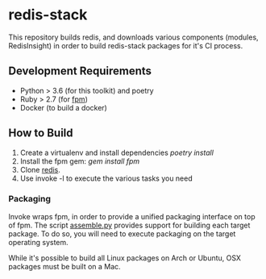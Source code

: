 # redis-stack

This repository builds redis, and downloads various components (modules, RedisInsight) in order to build redis-stack packages for it's CI process.

## Development Requirements

* Python > 3.6 (for this toolkit) and poetry
* Ruby > 2.7 (for [fpm](https://github.com/jordansissel/fpm))
* Docker (to build a docker)

## How to Build

1. Create a virtualenv and install dependencies *poetry install*
1. Install the fpm gem: *gem install fpm*
1. Clone [redis](https://github.com/redis/redis).
1. Use invoke -l to execute the various tasks you need

### Packaging

Invoke wraps fpm, in order to provide a unified packaging interface on top of fpm.  The script [assemble.py](/redis/redis-stack/tree/master/assemble.py) provides support for building each target package.  To do so, you will need to execute packaging on the target operating system.

While it's possible to build all Linux packages on Arch or Ubuntu, OSX packages must be built on a Mac.